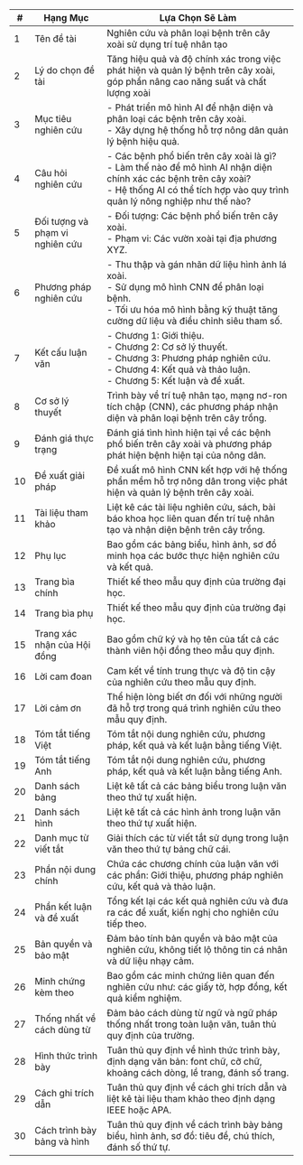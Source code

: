 | #  | Hạng Mục                         | Lựa Chọn Sẽ Làm                                                                                                           |
|----|----------------------------------|--------------------------------------------------------------------------------------------------------------------------|
| 1  | Tên đề tài                       | Nghiên cứu và phân loại bệnh trên cây xoài sử dụng trí tuệ nhân tạo                                                       |
| 2  | Lý do chọn đề tài                | Tăng hiệu quả và độ chính xác trong việc phát hiện và quản lý bệnh trên cây xoài, góp phần nâng cao năng suất và chất lượng xoài |
| 3  | Mục tiêu nghiên cứu              | - Phát triển mô hình AI để nhận diện và phân loại các bệnh trên cây xoài. <br> - Xây dựng hệ thống hỗ trợ nông dân quản lý bệnh hiệu quả. |
| 4  | Câu hỏi nghiên cứu               | - Các bệnh phổ biến trên cây xoài là gì? <br> - Làm thế nào để mô hình AI nhận diện chính xác các bệnh trên cây xoài? <br> - Hệ thống AI có thể tích hợp vào quy trình quản lý nông nghiệp như thế nào? |
| 5  | Đối tượng và phạm vi nghiên cứu  | - Đối tượng: Các bệnh phổ biến trên cây xoài. <br> - Phạm vi: Các vườn xoài tại địa phương XYZ.                          |
| 6  | Phương pháp nghiên cứu           | - Thu thập và gán nhãn dữ liệu hình ảnh lá xoài. <br> - Sử dụng mô hình CNN để phân loại bệnh. <br> - Tối ưu hóa mô hình bằng kỹ thuật tăng cường dữ liệu và điều chỉnh siêu tham số. |
| 7  | Kết cấu luận văn                 | - Chương 1: Giới thiệu. <br> - Chương 2: Cơ sở lý thuyết. <br> - Chương 3: Phương pháp nghiên cứu. <br> - Chương 4: Kết quả và thảo luận. <br> - Chương 5: Kết luận và đề xuất. |
| 8  | Cơ sở lý thuyết                  | Trình bày về trí tuệ nhân tạo, mạng nơ-ron tích chập (CNN), các phương pháp nhận diện và phân loại bệnh trên cây trồng.  |
| 9  | Đánh giá thực trạng              | Đánh giá tình hình hiện tại về các bệnh phổ biến trên cây xoài và phương pháp phát hiện bệnh hiện tại của nông dân.     |
| 10 | Đề xuất giải pháp                | Đề xuất mô hình CNN kết hợp với hệ thống phần mềm hỗ trợ nông dân trong việc phát hiện và quản lý bệnh trên cây xoài.   |
| 11 | Tài liệu tham khảo               | Liệt kê các tài liệu nghiên cứu, sách, bài báo khoa học liên quan đến trí tuệ nhân tạo và nhận diện bệnh trên cây trồng. |
| 12 | Phụ lục                          | Bao gồm các bảng biểu, hình ảnh, sơ đồ minh họa các bước thực hiện nghiên cứu và kết quả.                               |
| 13 | Trang bìa chính                  | Thiết kế theo mẫu quy định của trường đại học.                                                                          |
| 14 | Trang bìa phụ                    | Thiết kế theo mẫu quy định của trường đại học.                                                                          |
| 15 | Trang xác nhận của Hội đồng      | Bao gồm chữ ký và họ tên của tất cả các thành viên hội đồng theo mẫu quy định.                                          |
| 16 | Lời cam đoan                     | Cam kết về tính trung thực và độ tin cậy của nghiên cứu theo mẫu quy định.                                              |
| 17 | Lời cảm ơn                       | Thể hiện lòng biết ơn đối với những người đã hỗ trợ trong quá trình nghiên cứu theo mẫu quy định.                       |
| 18 | Tóm tắt tiếng Việt               | Tóm tắt nội dung nghiên cứu, phương pháp, kết quả và kết luận bằng tiếng Việt.                                          |
| 19 | Tóm tắt tiếng Anh                | Tóm tắt nội dung nghiên cứu, phương pháp, kết quả và kết luận bằng tiếng Anh.                                           |
| 20 | Danh sách bảng                   | Liệt kê tất cả các bảng biểu trong luận văn theo thứ tự xuất hiện.                                                      |
| 21 | Danh sách hình                   | Liệt kê tất cả các hình ảnh trong luận văn theo thứ tự xuất hiện.                                                       |
| 22 | Danh mục từ viết tắt             | Giải thích các từ viết tắt sử dụng trong luận văn theo thứ tự bảng chữ cái.                                             |
| 23 | Phần nội dung chính              | Chứa các chương chính của luận văn với các phần: Giới thiệu, phương pháp nghiên cứu, kết quả và thảo luận.             |
| 24 | Phần kết luận và đề xuất         | Tổng kết lại các kết quả nghiên cứu và đưa ra các đề xuất, kiến nghị cho nghiên cứu tiếp theo.                          |
| 25 | Bản quyền và bảo mật             | Đảm bảo tính bản quyền và bảo mật của nghiên cứu, không tiết lộ thông tin cá nhân và dữ liệu nhạy cảm.                  |
| 26 | Minh chứng kèm theo              | Bao gồm các minh chứng liên quan đến nghiên cứu như: các giấy tờ, hợp đồng, kết quả kiểm nghiệm.                        |
| 27 | Thống nhất về cách dùng từ       | Đảm bảo cách dùng từ ngữ và ngữ pháp thống nhất trong toàn luận văn, tuân thủ quy định của trường.                     |
| 28 | Hình thức trình bày              | Tuân thủ quy định về hình thức trình bày, định dạng văn bản: font chữ, cỡ chữ, khoảng cách dòng, lề trang, đánh số trang.|
| 29 | Cách ghi trích dẫn               | Tuân thủ quy định về cách ghi trích dẫn và liệt kê tài liệu tham khảo theo định dạng IEEE hoặc APA.                     |
| 30 | Cách trình bày bảng và hình      | Tuân thủ quy định về cách trình bày bảng biểu, hình ảnh, sơ đồ: tiêu đề, chú thích, đánh số thứ tự.                    |